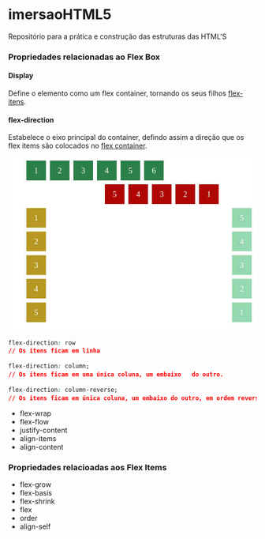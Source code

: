 # imersaoHTML5

Repositório para a prática e construção das estruturas das HTML'S

### Propriedades relacionadas ao Flex Box

#### Display

Define o elemento como um flex container, tornando os seus filhos  [flex-itens](https://github.com/nildoeti/imersaoHTML5/blob/main/flex-box/0-display-flex.html).

#### flex-direction

Estabelece o eixo principal do container, defindo assim a direção que os flex items são colocados no [flex container](https://github.com/nildoeti/imersaoHTML5/blob/main/flex-box/1-flex-direction.html).

![flex-direction](https://github.com/nildoeti/imersaoHTML5/blob/main/flex-box/1-flex-direction.jpg)

```css
flex-direction: row
// Os itens ficam em linha
```

```css
flex-direction: column;
// Os itens ficam em uma única coluna, um embaixo   do outro.
```
```css
flex-direction: column-reverse;
// Os itens ficam em única coluna, um embaixo do outro, em ordem reversa: 3, 2 ...
```

-   flex-wrap
-   flex-flow
-   justify-content
-   align-items
-   align-content

### Propriedades relacioadas aos Flex Items

-   flex-grow
-   flex-basis
-   flex-shrink
-   flex
-   order
-   align-self
